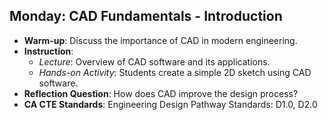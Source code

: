 ## Monday: CAD Fundamentals - Introduction

- **Warm-up**: Discuss the importance of CAD in modern engineering.
- **Instruction**:
  - *Lecture*: Overview of CAD software and its applications.
  - *Hands-on Activity*: Students create a simple 2D sketch using CAD software.
- **Reflection Question**: How does CAD improve the design process?
- **CA CTE Standards**: Engineering Design Pathway Standards: D1.0, D2.0